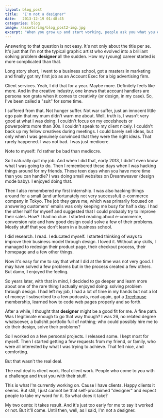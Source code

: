 ```yaml
---
layout: blog_post
title:  "I'm not a designer"
date:   2013-12-19 01:48:45
categories: blog
image: /assets/img/blog_post2-img.jpg
excerpt: "When you grow up and start working, people ask you what you do for a living. And truth is, I don't know what to answer. "
---
```



Answering to that question is not easy. It's not only about the title per se. It's just that I'm not the typical graphic artist who evolved into a brilliant solving problem **designer** all the sudden. How my (young) career started is more complicated than that.

Long story short, I went to a business school, got a masters in marketing and finally got my first job as an Account Exec for a big advertising firm. 

Client services. Yeah, I did that for a year. Maybe more. Definitely feels like more. And in the creative industry, one knows that account handlers are persona non grata when it comes to creativity (or design, in my case). So, I've been called a "suit" for some time. 

I suffered from that. Not hunger suffer. Not war suffer, just an innocent little ego pain that my mum didn't warn me about. Well, truth is, I wasn't very good at what I was doing. I couldn't focus on my excelsheets or powerpoints more than 30s. I couldn't speak to my client nicely. I couldn't back up my fellow creatives during meetings. I could barely sell ideas, but only when I was genuinely convinced that they were the right ideas. That rarely happened. I was not bad. I was just mediocre. 

Note to myself: I'd rather be bad than mediocre. 

So I naturally quit my job. And when I did that, early 2013, I didn't even know what I was going to do. Then I remembered these days when I was hacking things around for my friends. These teen days when you have more time than you can handle? I was doing small websites on Dreamweaver (design mode baby). I enjoyed doing that. 

Then I also remembered my first internship. I was also hacking things around for a small (and unfortunately not very successful) e-commerce company in Tokyo. The job they gave me, which was primarily focused on answering customers' emails was only keeping me busy for half a day. I had the other half for myself and suggested that I could probably try to improve their sales. How? I had no clue. I started reading about e-commerce, conversion rate and how good design could solve a few of their problems. Mostly stuff that you don't learn in a business school.

I did research. I read. I educated myself. I started thinking of ways to improve their business model through design. I loved it. Without any skills, I managed to redesign their product page, their checkout process, their homepage and a few other things. 

Now it's easy for me to say that what I did at the time was not very good. I may have solved a few problems but in the process created a few others. But damn, I enjoyed the feeling. 

So years later, with that in mind, I decided to go deeper and learn more about one of the rare thing I actually enjoyed doing: solving problem through design. I had left my job, I had a lot of time in my hands but not a lot of money: I subscribed to a few podcasts, read again, got a [Treehouse](http://www.teamtreehouse.com) membership, learned how to code web pages properly and so forth. 

After a while, I thought that **designer** might be a good fit for me. A fine path. Was I legitimate enough to go that way though? I was 26, no related degree whatsoever, a bullshit portfolio full of nothing; who could possibly hire me to do their design, solve their problems? 

So I worked on a few personal projects. I released some. I kept most for myself. Then I started getting a few requests from my friend, or family, who were all interested by what I was trying to achieve. That felt nice, and comforting. 

But that wasn't the real deal.

The real deal is client work. Real client work. People who come to you with a challenge and trust you with their stuff.

This is what I'm currently working on. Cause I have clients. Happy clients it seems. But still, I just cannot be that self-proclaimed "designer" and expect people to take my word for it. So what does it take? 

My two cents: it takes result. And it's just too early for me to say it worked or not. But it'll come. Until then, well, as I said, I'm not a designer. 

